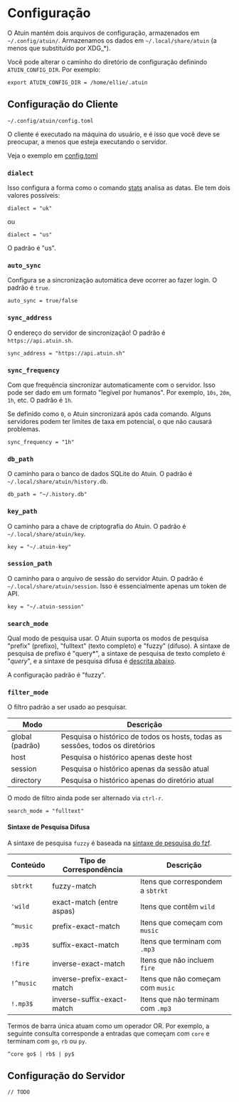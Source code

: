 # Configuração

O Atuin mantém dois arquivos de configuração, armazenados em `~/.config/atuin/`. Armazenamos os dados em `~/.local/share/atuin` (a menos que substituído por XDG_*).

Você pode alterar o caminho do diretório de configuração definindo `ATUIN_CONFIG_DIR`. Por exemplo:

```
export ATUIN_CONFIG_DIR = /home/ellie/.atuin
```

## Configuração do Cliente

```
~/.config/atuin/config.toml
```

O cliente é executado na máquina do usuário, e é isso que você deve se preocupar, a menos que esteja executando o servidor.

Veja o exemplo em [config.toml](../../atuin-client/config.toml)

### `dialect`

Isso configura a forma como o comando [stats](stats.md) analisa as datas. Ele tem dois valores possíveis:

```
dialect = "uk"
```

ou

```
dialect = "us"
```

O padrão é "us".

### `auto_sync`

Configura se a sincronização automática deve ocorrer ao fazer login. O padrão é `true`.

```
auto_sync = true/false
```

### `sync_address`

O endereço do servidor de sincronização! O padrão é `https://api.atuin.sh`.

```
sync_address = "https://api.atuin.sh"
```

### `sync_frequency`

Com que frequência sincronizar automaticamente com o servidor. Isso pode ser dado em um formato "legível por humanos". Por exemplo, `10s`, `20m`, `1h`, etc. O padrão é `1h`.

Se definido como `0`, o Atuin sincronizará após cada comando. Alguns servidores podem ter limites de taxa em potencial, o que não causará problemas.

```
sync_frequency = "1h"
```

### `db_path`

O caminho para o banco de dados SQLite do Atuin. O padrão é `~/.local/share/atuin/history.db`.

```
db_path = "~/.history.db"
```

### `key_path`

O caminho para a chave de criptografia do Atuin. O padrão é `~/.local/share/atuin/key`.

```
key = "~/.atuin-key"
```

### `session_path`

O caminho para o arquivo de sessão do servidor Atuin. O padrão é `~/.local/share/atuin/session`. Isso é essencialmente apenas um token de API.

```
key = "~/.atuin-session"
```

### `search_mode`

Qual modo de pesquisa usar. O Atuin suporta os modos de pesquisa "prefix" (prefixo), "fulltext" (texto completo) e "fuzzy" (difuso). A sintaxe de pesquisa de prefixo é "query*", a sintaxe de pesquisa de texto completo é "*query*", e a sintaxe de pesquisa difusa é [descrita abaixo](#sintaxe-de-pesquisa-difusa).

A configuração padrão é "fuzzy".

### `filter_mode`

O filtro padrão a ser usado ao pesquisar.

| Modo | Descrição |
|---|---|
| global (padrão) | Pesquisa o histórico de todos os hosts, todas as sessões, todos os diretórios |
| host | Pesquisa o histórico apenas deste host |
| session | Pesquisa o histórico apenas da sessão atual |
| directory | Pesquisa o histórico apenas do diretório atual |

O modo de filtro ainda pode ser alternado via `ctrl-r`.

```
search_mode = "fulltext"
```

#### Sintaxe de Pesquisa Difusa

A sintaxe de pesquisa `fuzzy` é baseada na [sintaxe de pesquisa do fzf](https://github.com/junegunn/fzf#search-syntax).

| Conteúdo | Tipo de Correspondência | Descrição |
|---|---|---|
| `sbtrkt` | fuzzy-match | Itens que correspondem a `sbtrkt` |
| `'wild` | exact-match (entre aspas) | Itens que contêm `wild` |
| `^music` | prefix-exact-match | Itens que começam com `music` |
| `.mp3$` | suffix-exact-match | Itens que terminam com `.mp3` |
| `!fire` | inverse-exact-match | Itens que não incluem `fire` |
| `!^music` | inverse-prefix-exact-match | Itens que não começam com `music` |
| `!.mp3$` | inverse-suffix-exact-match | Itens que não terminam com `.mp3` |

Termos de barra única atuam como um operador OR. Por exemplo, a seguinte consulta corresponde a entradas que começam com `core` e terminam com `go`, `rb` ou `py`.

```
^core go$ | rb$ | py$
```

## Configuração do Servidor

`// TODO`
